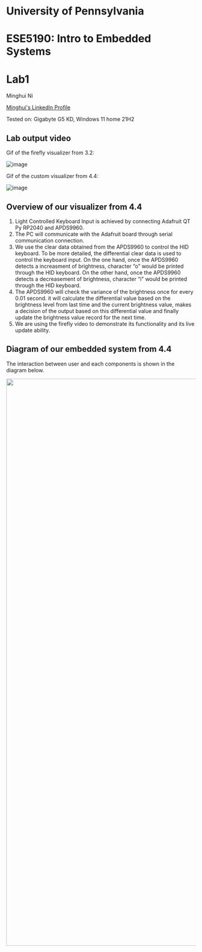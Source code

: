 # University of Pennsylvania

# ESE5190: Intro to Embedded Systems

# Lab1

Minghui Ni

[Minghui's LinkedIn Profile](https://www.linkedin.com/in/minghui-ni/)

Tested on: Gigabyte G5 KD, Windows 11 home 21H2

## Lab output video

Gif of the firefly visualizer from 3.2:

![image](https://github.com/minghuin/ese5190-2022-lab1-firefly/blob/main/lab1video1.gif)



Gif of the custom visualizer from 4.4:

![image](https://github.com/minghuin/ese5190-2022-lab1-firefly/blob/main/4.4video.gif)



## Overview of our visualizer from 4.4

1. Light Controlled Keyboard Input is achieved by connecting Adafruit QT Py RP2040 and APDS9960. 
2. The PC will communicate with the Adafruit board through serial communication connection.
3. We use the clear data obtained from the APDS9960 to control the HID keyboard. To be more detailed, the differential clear data is used to control the keyboard input. On the one hand, once the APDS9960 detects a increasment of brightness, character “o” would be printed through the HID keyboard. On the other hand, once the APDS9960 detects a decreasement of brightness, character “i” would be printed through the HID keyboard.
4. The APDS9960 will check the variance of the brightness once for every 0.01 second. it will calculate the differential value based on the brightness level from last time and the current brightness value, makes a decision of the output based on this differential value and finally update the brightness value record for the next time.
5. We are using the firefly video to demonstrate its functionality and its live update ability.



## Diagram of our embedded system from 4.4

The interaction between user and each components is shown in the diagram below.

<img width="1504" src="https://github.com/minghuin/ese5190-2022-lab1-firefly/blob/main/diagram_of_lab_1.jpg">

